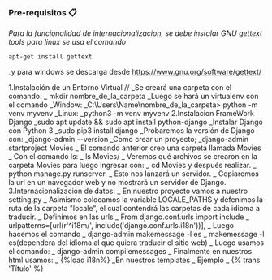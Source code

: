 ### Pre-requisitos 📋

_Para la funcionalidad de internacionalizacion, se debe instalar GNU gettext tools para linux se usa el comando_

```
apt-get install gettext
```
_y para windows se descarga desde https://www.gnu.org/software/gettext/

1.Instalación de un Entorno Virtual //
_Se creará una carpeta con el comando:
_ mkdir nombre_de_la_carpeta
_Luego se hará un virtualenv con el comando
_Window:
_C:\Users\Name\nombre_de_la_carpeta> python -m venv myvenv
_Linux:
_python3 -m venv myvenv
2.Instalacion FrameWork Django
_sudo apt update && sudo apt install python-django
_Instalar Django con Python 3
_sudo pip3 install django
_Probaremos la versión de Django con:
_django-admin --version 
_Como crear un proyecto;
_django-admin startproject Movies
_ El comando anterior creo una carpeta llamada Movies    
_ Con el comando ls:
_ ls Movies/
_ Veremos qué archivos se crearon en la carpeta Movies para luego ingresar con:
_ cd Movies y después realizar.
_ python manage.py runserver.
_ Esto nos lanzará un servidor.
_ Copiaremos la url en un navegador web y no mostrará un servidor de Django.
3.Internacionalización de datos:
_ En nuestro proyecto vamos a nuestro setting.py
_ Asimismo colocamos la variable LOCALE_PATHS y defenimos la ruta de la carpeta "locale", el cual       contendrá las carpetas de cada idioma a traducir.
_ Definimos en las urls
_ From django.conf.urls import include
_ urlpatterns=[url(r'^i18m/', include('django.conf.urls.i18n'))],
_ Luego hacemos el comando 
_ django-admin makemessage -l es 
_ makemessage -l es(dependera del idioma al que quiera traducir el sitio web)
_ Luego usamos el comando:
_ django-admin compilemessages
_ Finalmente en nuestros html usamos:
_ {%load i18n%}
_En nuestros templates 
_ Ejemplo
_ {% trans 'Título' %}
